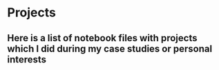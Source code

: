 # Projects
## Here is a list of notebook files with projects which I did during my case studies or personal interests
